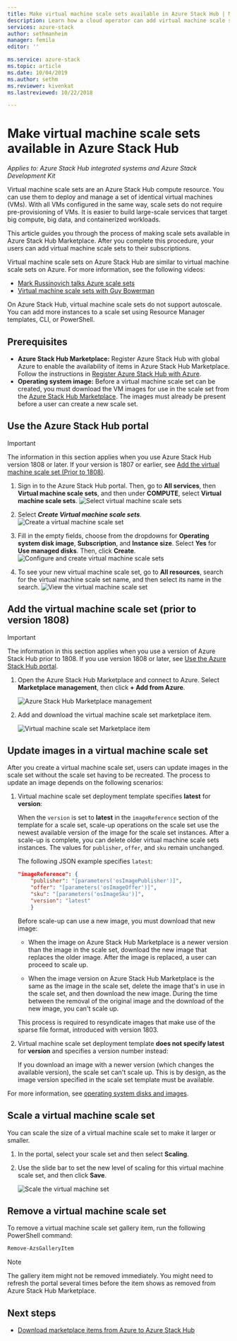 ```yaml
---
title: Make virtual machine scale sets available in Azure Stack Hub | Microsoft Docs
description: Learn how a cloud operator can add virtual machine scale sets to Azure Stack Hub Marketplace.
services: azure-stack
author: sethmanheim
manager: femila
editor: ''

ms.service: azure-stack
ms.topic: article
ms.date: 10/04/2019
ms.author: sethm
ms.reviewer: kivenkat
ms.lastreviewed: 10/22/2018

---
```


# Make virtual machine scale sets available in Azure Stack Hub

*Applies to: Azure Stack Hub integrated systems and Azure Stack Development Kit*
  
Virtual machine scale sets are an Azure Stack Hub compute resource. You can use them to deploy and manage a set of identical virtual machines (VMs). With all VMs configured in the same way, scale sets do not require pre-provisioning of VMs. It is easier to build large-scale services that target big compute, big data, and containerized workloads.

This article guides you through the process of making scale sets available in Azure Stack Hub Marketplace. After you complete this procedure, your users can add virtual machine scale sets to their subscriptions.

Virtual machine scale sets on Azure Stack Hub are similar to virtual machine scale sets on Azure. For more information, see the following videos:

* [Mark Russinovich talks Azure scale sets](https://channel9.msdn.com/Blogs/Regular-IT-Guy/Mark-Russinovich-Talks-Azure-Scale-Sets/)
* [Virtual machine scale sets with Guy Bowerman](https://channel9.msdn.com/Shows/Cloud+Cover/Episode-191-Virtual-Machine-Scale-Sets-with-Guy-Bowerman)

On Azure Stack Hub, virtual machine scale sets do not support autoscale. You can add more instances to a scale set using Resource Manager templates, CLI, or PowerShell.

## Prerequisites

* **Azure Stack Hub Marketplace:** Register Azure Stack Hub with global Azure to enable the availability of items in Azure Stack Hub Marketplace. Follow the instructions in [Register Azure Stack Hub with Azure](azure-stack-registration.md).
* **Operating system image:** Before a virtual machine scale set can be created, you must download the VM images for use in the scale set from the [Azure Stack Hub Marketplace](azure-stack-download-azure-marketplace-item.md). The images must already be present before a user can create a new scale set.

## Use the Azure Stack Hub portal

>[!IMPORTANT]  
> The information in this section applies when you use Azure Stack Hub version 1808 or later. If your version is 1807 or earlier, see [Add the virtual machine scale set (Prior to 1808)](#add-the-virtual-machine-scale-set-prior-to-version-1808).

1. Sign in to the Azure Stack Hub portal. Then, go to **All services**, then **Virtual machine scale sets**, and then under **COMPUTE**, select **Virtual machine scale sets**.
   ![Select virtual machine scale sets](media/azure-stack-compute-add-scalesets/all-services.png)

2. Select ***Create Virtual machine scale sets***.
   ![Create a virtual machine scale set](media/azure-stack-compute-add-scalesets/create-scale-set.png)

3. Fill in the empty fields, choose from the dropdowns for **Operating system disk image**, **Subscription**, and **Instance size**. Select **Yes** for **Use managed disks**. Then, click **Create**.
    ![Configure and create virtual machine scale sets](media/azure-stack-compute-add-scalesets/create.png)

4. To see your new virtual machine scale set, go to **All resources**, search for the virtual machine scale set name, and then select its name in the search.
   ![View the virtual machine scale set](media/azure-stack-compute-add-scalesets/search.png)

## Add the virtual machine scale set (prior to version 1808)

>[!IMPORTANT]  
> The information in this section applies when you use a version of Azure Stack Hub prior to 1808. If you use version 1808 or later, see [Use the Azure Stack Hub portal](#use-the-azure-stack-portal).

1. Open the Azure Stack Hub Marketplace and connect to Azure. Select **Marketplace management**, then click **+ Add from Azure**.

    ![Azure Stack Hub Marketplace management](media/azure-stack-compute-add-scalesets/image01.png)

2. Add and download the virtual machine scale set marketplace item.

    ![Virtual machine scale set Marketplace item](media/azure-stack-compute-add-scalesets/image02.png)

## Update images in a virtual machine scale set

After you create a virtual machine scale set, users can update images in the scale set without the scale set having to be recreated. The process to update an image depends on the following scenarios:

1. Virtual machine scale set deployment template specifies **latest** for **version**:  

   When the `version` is set to **latest** in the `imageReference` section of the template for a scale set, scale-up operations on the scale set use the newest available version of the image for the scale set instances. After a scale-up is complete, you can delete older virtual machine scale sets instances. The values for `publisher`, `offer`, and `sku` remain unchanged.

   The following JSON example specifies `latest`:  

    ```json  
    "imageReference": {
        "publisher": "[parameters('osImagePublisher')]",
        "offer": "[parameters('osImageOffer')]",
        "sku": "[parameters('osImageSku')]",
        "version": "latest"
        }
    ```

   Before scale-up can use a new image, you must download that new image:  

   * When the image on Azure Stack Hub Marketplace is a newer version than the image in the scale set, download the new image that replaces the older image. After the image is replaced, a user can proceed to scale up.

   * When the image version on Azure Stack Hub Marketplace is the same as the image in the scale set, delete the image that's in use in the scale set, and then download the new image. During the time between the removal of the original image and the download of the new image, you can't scale up.

   This process is required to resyndicate images that make use of the sparse file format, introduced with version 1803.

2. Virtual machine scale set deployment template **does not specify latest** for **version** and specifies a version number instead:  

    If you download an image with a newer version (which changes the available version), the scale set can't scale up. This is by design, as the image version specified in the scale set template must be available.  

For more information, see [operating system disks and images](../user/azure-stack-compute-overview.md#operating-system-disks-and-images).  

## Scale a virtual machine scale set

You can scale the size of a virtual machine scale set to make it larger or smaller.

1. In the portal, select your scale set and then select **Scaling**.

2. Use the slide bar to set the new level of scaling for this virtual machine scale set, and then click **Save**.

     ![Scale the virtual machine set](media/azure-stack-compute-add-scalesets/scale.png)

## Remove a virtual machine scale set

To remove a virtual machine scale set gallery item, run the following PowerShell command:

```powershell  
Remove-AzsGalleryItem
```

> [!NOTE]
> The gallery item might not be removed immediately. You might need to refresh the portal several times before the item shows as removed from Azure Stack Hub Marketplace.

## Next steps

* [Download marketplace items from Azure to Azure Stack Hub](azure-stack-download-azure-marketplace-item.md)
